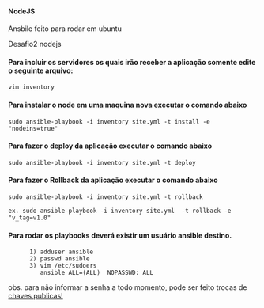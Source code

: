 #### NodeJS
Ansbile feito para rodar em ubuntu

Desafio2 nodejs

#### Para incluir os servidores os quais irão receber a aplicação somente edite o seguinte arquivo:

    vim inventory

#### Para instalar o node em uma maquina nova executar o comando abaixo

    sudo ansible-playbook -i inventory site.yml -t install -e "nodeins=true"

#### Para fazer o deploy da aplicação executar o comando abaixo

    sudo ansible-playbook -i inventory site.yml -t deploy


#### Para fazer o Rollback da aplicação executar o comando abaixo

    sudo ansible-playbook -i inventory site.yml -t rollback

    ex. sudo ansible-playbook -i inventory site.yml  -t rollback -e "v_tag=v1.0" 
#### Para rodar os playbooks deverá existir um usuário ansible  destino.
           
          1) adduser ansible 
          2) passwd ansible
          3) vim /etc/sudoers
             ansible ALL=(ALL)  NOPASSWD: ALL
obs. para não informar a senha a todo momento, pode ser feito  trocas de  [chaves publicas!]( https://www.digitalocean.com/community/tutorials/como-configurar-chaves-ssh-no-ubuntu-18-04-pt)
